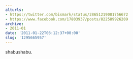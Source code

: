 ```yaml
---
alturls:
- https://twitter.com/bismark/status/28651219081756672
- https://www.facebook.com/17803937/posts/822589926209
archive:
- 2011-01
date: '2011-01-22T03:12:37+00:00'
slug: '1295665957'
---
```


shabushabu.

